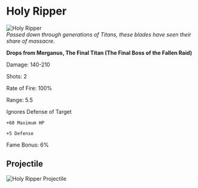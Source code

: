 # Holy Ripper

![Holy Ripper](https://vwiki.valorserver.com/api/item/picture/Holy%20Ripper)  
<i>Passed down through generations of Titans, these blades have seen their share of massacre.</i>

**Drops from Merganus, The Final Titan (The Final Boss of the Fallen Raid)**

Damage: 140-210

Shots: 2

Rate of Fire: 100%

Range: 5.5

Ignores Defense of Target

    +60 Maximum HP
    
    +5 Defense
    
Fame Bonus: 6%

## Projectile 

![Holy Ripper Projectile](https://cdn.discordapp.com/attachments/953134990428868629/969068914107645982/holyripper.gif)
